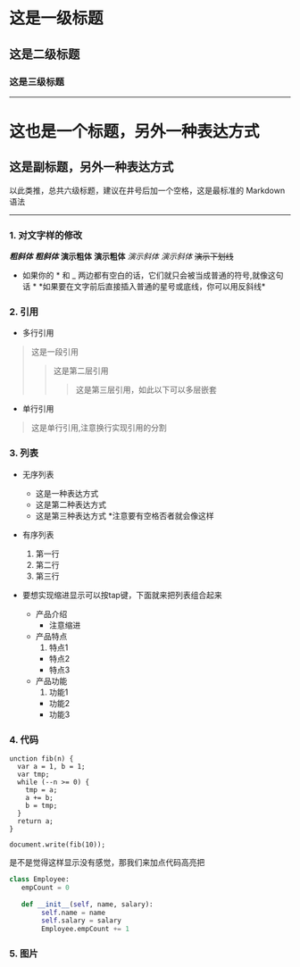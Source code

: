 # 这是一级标题
## 这是二级标题
### 这是三级标题

***

这也是一个标题，另外一种表达方式
===
这是副标题，另外一种表达方式
---
以此类推，总共六级标题，建议在井号后加一个空格，这是最标准的 Markdown 语法

***

### 1. 对文字样的修改
***粗斜体***
___粗斜体___
**演示粗体**
__演示粗体__
*演示斜体*
_演示斜体_
~~演示下划线~~
* 如果你的 * 和 _  两边都有空白的话，它们就只会被当成普通的符号,就像这句话 *
\*如果要在文字前后直接插入普通的星号或底线，你可以用反斜线\*
### 2. 引用
* 多行引用
>这是一段引用
>>这是第二层引用
>>>这是第三层引用，如此以下可以多层嵌套

* 单行引用
> 这是单行引用,注意换行实现引用的分割

### 3. 列表
* 无序列表
    * 这是一种表达方式
    + 这是第二种表达方式
    - 这是第三种表达方式
    *注意要有空格否者就会像这样
* 有序列表
    1. 第一行
    2. 第二行
    3. 第三行

* 要想实现缩进显示可以按tap键，下面就来把列表组合起来
    * 产品介绍
        * 注意缩进
    * 产品特点
        1. 特点1
        - 特点2
        - 特点3
    * 产品功能
        1. 功能1
        - 功能2
        - 功能3

### 4. 代码
```
unction fib(n) {
  var a = 1, b = 1;
  var tmp;
  while (--n >= 0) {
    tmp = a;
    a += b;
    b = tmp;
  }
  return a;
}
 
document.write(fib(10));
```
是不是觉得这样显示没有感觉，那我们来加点代码高亮把

``` python
class Employee:
   empCount = 0
 
   def __init__(self, name, salary):
        self.name = name
        self.salary = salary
        Employee.empCount += 1
```
### 5. 图片